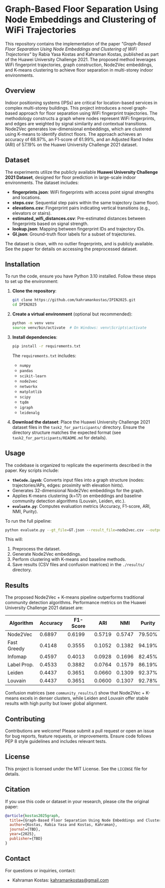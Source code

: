 # Graph-Based Floor Separation Using Node Embeddings and Clustering of WiFi Trajectories

This repository contains the implementation of the paper *"Graph-Based Floor Separation Using Node Embeddings and Clustering of WiFi Trajectories"* by Rabia Yasa Kostas and Kahraman Kostas, published as part of the Huawei University Challenge 2021. The proposed method leverages WiFi fingerprint trajectories, graph construction, Node2Vec embeddings, and K-means clustering to achieve floor separation in multi-storey indoor environments.

## Overview

Indoor positioning systems (IPSs) are critical for location-based services in complex multi-storey buildings. This project introduces a novel graph-based approach for floor separation using WiFi fingerprint trajectories. The methodology constructs a graph where nodes represent WiFi fingerprints, and edges are weighted by signal similarity and contextual transitions. Node2Vec generates low-dimensional embeddings, which are clustered using K-means to identify distinct floors. The approach achieves an accuracy of 68.97%, an F1-score of 61.99%, and an Adjusted Rand Index (ARI) of 57.19% on the Huawei University Challenge 2021 dataset.

## Dataset

The experiments utilize the publicly available **Huawei University Challenge 2021 Dataset**, designed for floor prediction in large-scale indoor environments. The dataset includes:

- **fingerprints.json**: WiFi fingerprints with access point signal strengths and locations.
- **steps.csv**: Sequential step pairs within the same trajectory (same floor).
- **elevations.csv**: Fingerprint pairs indicating vertical transitions (e.g., elevators or stairs).
- **estimated_wifi_distances.csv**: Pre-estimated distances between fingerprints based on signal strength.
- **lookup.json**: Mapping between fingerprint IDs and trajectory IDs.
- **GI.json**: Ground-truth floor labels for a subset of trajectories.

The dataset is clean, with no outlier fingerprints, and is publicly available. See the paper for details on accessing the preprocessed dataset.

## Installation

To run the code, ensure you have Python 3.10 installed. Follow these steps to set up the environment:

1. **Clone the repository**:
   ```bash
   git clone https://github.com/kahramankostas/IPIN2025.git
   cd IPIN2025
   ```

2. **Create a virtual environment** (optional but recommended):
   ```bash
   python -m venv venv
   source venv/bin/activate  # On Windows: venv\Scripts\activate
   ```

3. **Install dependencies**:
   ```bash
   pip install -r requirements.txt
   ```

   The `requirements.txt` includes:
   - `numpy`
   - `pandas`
   - `scikit-learn`
   - `node2vec`
   - `networkx`
   - `matplotlib`
   - `scipy`
   - `tqdm`
   - `igraph`
   - `leidenalg`



4. **Download the dataset**:
   Place the Huawei University Challenge 2021 dataset files in the `task2_for_participants/` directory. Ensure the directory structure matches the expected format (see `task2_for_participants/README.md` for details).

## Usage

The codebase is organized to replicate the experiments described in the paper. Key scripts include:

- **`theCode.ipynb`**: Converts input files into a graph structure (nodes: trajectories/APs, edges: proximity with elevation hints).
- Generates 32-dimensional Node2Vec embeddings for the graph.
-  Applies K-means clustering (k=17) on embeddings and baseline community detection algorithms (Louvain, Leiden, etc.).
- **`evaluate.py`**: Computes evaluation metrics (Accuracy, F1-score, ARI, NMI, Purity).

To run the full pipeline:
```bash
python evaluate.py --gt_file=GT.json --result_file=node2vec.csv --output_dir=./community_results/node2vec 
```

This will:
1. Preprocess the dataset.
2. Generate Node2Vec embeddings.
3. Perform clustering with K-means and baseline methods.
4. Save results (CSV files and confusion matrices) in the `./results/` directory.



## Results

The proposed Node2Vec + K-means pipeline outperforms traditional community detection algorithms. Performance metrics on the Huawei University Challenge 2021 dataset are:

| Algorithm       | Accuracy | F1-Score | ARI   | NMI   | Purity  |
|-----------------|----------|----------|-------|-------|---------|
| Node2Vec        | 0.6897   | 0.6199   | 0.5719| 0.5747| 79.50%  |
| Fast Greedy     | 0.4148   | 0.3555   | 0.1052| 0.1382| 94.19%  |
| Infomap         | 0.4597   | 0.4013   | 0.0928| 0.1696| 82.45%  |
| Label Prop.     | 0.4533   | 0.3882   | 0.0764| 0.1579| 86.19%  |
| Leiden          | 0.4437   | 0.3651   | 0.0660| 0.1309| 92.37%  |
| Louvain         | 0.4437   | 0.3651   | 0.0600| 0.1307| 92.78%  |

Confusion matrices (see `community_results/`) show that Node2Vec + K-means excels in denser clusters, while Leiden and Louvain offer stable results with high purity but lower global alignment.

## Contributing

Contributions are welcome! Please submit a pull request or open an issue for bug reports, feature requests, or improvements. Ensure code follows PEP 8 style guidelines and includes relevant tests.

## License

This project is licensed under the MIT License. See the `LICENSE` file for details.

## Citation

If you use this code or dataset in your research, please cite the original paper:

```bibtex
@article{kostas2025graph,
  title={Graph-Based Floor Separation Using Node Embeddings and Clustering of WiFi Trajectories},
  author={Kostas, Rabia Yasa and Kostas, Kahraman},
  journal={TBD},
  year={2025},
  publisher={TBD}
}
```

## Contact

For questions or inquiries, contact:
- Kahraman Kostas: kahramankostas@gmail.com